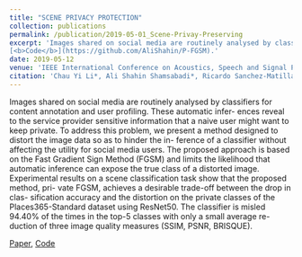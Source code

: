 ```yaml
---
title: "SCENE PRIVACY PROTECTION"
collection: publications
permalink: /publication/2019-05-01_Scene-Privay-Preserving
excerpt: 'Images shared on social media are routinely analysed by classifiers for content annotation and user profiling. These automatic infer- ences reveal to the service provider sensitive information that a naive user might want to keep private. To address this problem, we present a method designed to distort the image data so as to hinder the in- ference of a classifier without affecting the utility for social media users. The proposed approach is based on the Fast Gradient Sign Method (FGSM) and limits the likelihood that automatic inference can expose the true class of a distorted image. Experimental results on a scene classification task show that the proposed method, pri- vate FGSM, achieves a desirable trade-off between the drop in clas- sification accuracy and the distortion on the private classes of the Places365-Standard dataset using ResNet50. The classifier is misled 94.40% of the times in the top-5 classes with only a small average re- duction of three image quality measures (SSIM, PSNR, BRISQUE). [<b>Paper</b>](https://ieeexplore.ieee.org/abstract/document/8682225),
[<b>Code</b>](https://github.com/AliShahin/P-FGSM).'
date: 2019-05-12
venue: 'IEEE International Conference on Acoustics, Speech and Signal Processing <b> (ICASSP)</b>'
citation: 'Chau Yi Li*, Ali Shahin Shamsabadi*, Ricardo Sanchez-Matilla*, Riccardo Mazzon, Andrea Cavallaro. &quot;SCENE PRIVACY PROTECTION.&quot; <i> IEEE International Conference on Acoustics, Speech and Signal Processing (ICASSP), </i> May 12-17, 2019, Brighton, UK. <br> <b> (*=authors contributing equally) </b>' 
---
```

Images shared on social media are routinely analysed by classifiers for content annotation and user profiling. These automatic infer- ences reveal to the service provider sensitive information that a naive user might want to keep private. To address this problem, we present a method designed to distort the image data so as to hinder the in- ference of a classifier without affecting the utility for social media users. The proposed approach is based on the Fast Gradient Sign Method (FGSM) and limits the likelihood that automatic inference can expose the true class of a distorted image. Experimental results on a scene classification task show that the proposed method, pri- vate FGSM, achieves a desirable trade-off between the drop in clas- sification accuracy and the distortion on the private classes of the Places365-Standard dataset using ResNet50. The classifier is misled 94.40% of the times in the top-5 classes with only a small average re- duction of three image quality measures (SSIM, PSNR, BRISQUE).

[Paper](https://ieeexplore.ieee.org/abstract/document/8682225),
[Code](https://github.com/AliShahin/P-FGSM)

